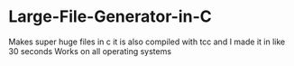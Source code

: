 # Large-File-Generator-in-C
Makes super huge files in c it is also compiled with tcc and I made it in like 30 seconds Works on all operating systems
